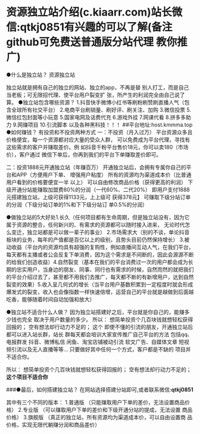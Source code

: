 # 资源独立站介绍(c.kiaarr.com)站长微信:qtkj0851有兴趣的可以了解(备注github可免费送普通版分站代理 教你推广)
●什么是独立站？
资源独立站

独立站就是拥有自己的独立的网站、独立的app，不再是替
别人打工，而是自己当老板；可无限招代理、使平台用户裂变扩
张，所产生的利润完全由自己说了算。
●独立站包含哪些资源？
1.抖音快手微博小红书等刷粉刷赞刷直播人气（包含全球所有社交平台）
2.电商平台刷销量、刷好评、刷关注、加购
3.微信投票
5.微信红包封面等小玩意
5.国家电网及话费代充
6.游戏外挂
7.网课代看
8.拼多多助力
9.网赚项目
10.引流脚本
以及各种黑科技！！！
##平台地址:host.kmmma.top
●如何赚钱？
有投资和不投资两种方式
一：不投资（月入过万）
平台资源众多且价格便宜，每一个资源都对应大量的受众人群，
可以免费成为平台代理，寻找有这些需求的客户并赚取差价。例
如抖音千粉平台售价18元，你可以卖180（市场价），客户通过
微信下单后，你再到我们的平台下单赚取差价即可。

二：投资1888元开通独立站（年赚百万）
开通独立站后，会拥有专属你自己的平台和APP（方便用户下单、
增强用户粘度）
所有的资源均为渠道成本价（比普通用户看到的价格要便宜一半
以上）
可以自由修改商品价格（获得更高的利润）
下级开通分站能赚取加盟费80%的分润（一代60%、二代20%）
即用户支付1888元搭建独立站，上级可获得1133元，上上级可
获得378元】
可赚取下级分站订单的分润（下级分站订单的1%和下下级分站订
单0.5%的分润）

 
●做独立站的5大好处1.长久（任何项目都有生命周期，但是独立站没有，因为它属于资源的整合，任何新兴的、有需求的资源都可以随时接入进来，
无论时代怎么变迁，独立站都是可以做一辈子的事业）
2.市场需求大（别的不谈，单论抖音板块的业务，每年的产值都是百亿以上的级别，且势头目前仍然保持增长）
3.被动收益（平台内的资源均具有超强的复购性，例如直播间互动人气，在我们平台，每天都有主播或者公会反复下单消费，因为这个需求是不间断的，因此会源源不断的给我们创造收益）4.自然裂变（基本在我们的平台消费过一次的用户都会成为长期的忠实用户，当身边的朋友、同事、同行也有需求的时候，自然而然的就把我们的平台介绍过去了，甚至都不用我们去推广，每天都不断的有新增用户，达到自然裂变的效果）5.收入呈几何式的增长（当平台用户基数积累到一定程度时就会形成爆发式的裂变，收入也会像指数一样快速倍增，运营自己的平台就是越做到后面越吃香，能够随着时间自动加强和放大）

●独立站不适合什么人做？
因为独立站搭建好之后，平台就是你自己的，能赚多少钱也完全
取决于用户数量的多少。
所以：
想简单投资个几百块钱就想轻松获得回报的；
空有想法却行动力不足的；
这个
即使不懂的引流的朋友，开通独立站后都可以进入站长群，站长
群每天都会培训大家宣传推广自己平台的方法
包括qq、电报群发
抖音、微博私信
闲鱼、淘宝店铺被动引流
软文广告、自媒体文章
短视频引流以及无人直播等等...
只要做好其中任何一个方式，客户都是不缺的
项目并不适合你。

所以：
想简单投资个几百块钱就想轻松获得回报的；
空有想法却行动力不足的；
**这个项目不适合你**

###●最后，如何搭建独立站？
在网站选择搭建分站即可,或者联系微信:**qtkj0851**

其中有三个不同的版本：
1.普通版
（只能赚取用户下单的差价，无法设置商品价格）
2.专业版
（可以赚取用户下单的差价和下级开通分站的提成，无法设置
商品价格）
3.旗舰版
（真正的独立站，所有资源均为渠道成本价，可以自由设置商
品价格，实现无限代躺赚分润和商品差价）
